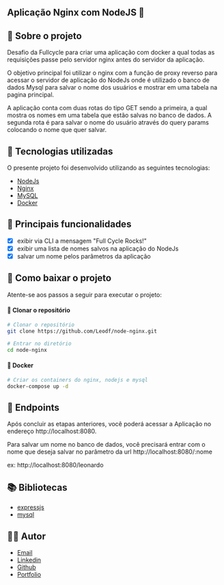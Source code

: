 ## Aplicação Nginx com NodeJS 🚀 

## 📝 Sobre o projeto

Desafio da Fullcycle para criar uma aplicação com docker a qual todas as requisições passe pelo servidor nginx antes do servidor da aplicação.

O objetivo principal foi utilizar o nginx com a função de proxy reverso para acessar o servidor de aplicação do NodeJs onde é utilizado o banco de dados Mysql para salvar o nome dos usuários e mostrar em uma tabela na pagina principal.

A aplicação conta com duas rotas do tipo GET sendo a primeira, a qual mostra os nomes em uma tabela que estão salvas no banco de dados. A segunda rota é para salvar o nome do usuário através do query params colocando o nome que quer salvar.

## 🔗 Tecnologias utilizadas

O presente projeto foi desenvolvido utilizando as seguintes tecnologias:
- [NodeJs](https://go.dev/)
- [Nginx](https://www.nginx.com/)
- [MySQL](https://www.mysql.com/)
- [Docker](https://www.docker.com/)

## 🎯 Principais funcionalidades

- [x] exibir via CLI a mensagem "Full Cycle Rocks!"
- [x] exibir uma lista de nomes salvos na aplicação do NodeJs
- [x] salvar um nome pelos parâmetros da aplicação

## 🎯 Como baixar o projeto

Atente-se aos passos a seguir para executar o projeto:

#### 📁 Clonar o repositório

```bash
# Clonar o repositório
git clone https://github.com/Leodf/node-nginx.git

# Entrar no diretório
cd node-nginx 
```

#### 🐳 Docker

```bash
# Criar os containers do nginx, nodejs e mysql
docker-compose up -d
```

## 📌 Endpoints

Após concluir as etapas anteriores, você poderá acessar a Aplicação no endereço http://localhost:8080.

Para salvar um nome no banco de dados, você precisará entrar com o nome que deseja salvar no parâmetro da url http://localhost:8080/:nome

ex: http://localhost:8080/leonardo

## 📚 Bibliotecas

- [expressjs](https://expressjs.com/pt-br/)
- [mysql](https://www.npmjs.com/package/mysql)

## 👨‍💻 Autor

- [Email](mailto:faver_i@hotmail.com)
- [Linkedin](https://www.linkedin.com/in/leonardo-de-faveri/)
- [Github](https://github.com/Leodf)
- [Portfolio](https://portifolio-react-drab.vercel.app/)